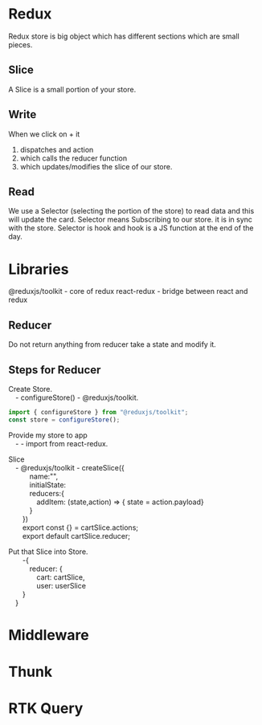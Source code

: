 # Redux
Redux store is big object which has different sections which are small pieces.

## Slice
A Slice is a small portion of your store.

## Write
When we click on + it 
1.  dispatches and action 
2.  which calls the reducer function 
3.  which updates/modifies the slice of our store.

## Read
We use a Selector (selecting the portion of the store) to read data and this will update the card.
Selector means Subscribing to our store. it is in sync with the store.
Selector is hook and hook is a JS function at the end of the day.

# Libraries

@reduxjs/toolkit - core of redux
react-redux - bridge between react and redux

## Reducer

Do not return anything from reducer take a state and modify it.


## Steps for Reducer
Create Store.  
&emsp;-   configureStore() - @reduxjs/toolkit. 
```js
import { configureStore } from "@reduxjs/toolkit";
const store = configureStore();
``` 

Provide my store to app  
&emsp;-   <Provider store = {store}> - import from react-redux.

Slice  
&emsp;- @reduxjs/toolkit -   createSlice({  
&emsp;&emsp;&emsp;name:"",  
&emsp;&emsp;&emsp;initialState:  
&emsp;&emsp;&emsp;reducers:{  
&emsp;&emsp;&emsp;&emsp;addItem: (state,action) => { state = action.payload}  
&emsp;&emsp;&emsp;}  
&emsp;&emsp;})  
&emsp;&emsp;export const {} = cartSlice.actions;  
&emsp;&emsp;export default cartSlice.reducer;    

Put that Slice into Store.  
&emsp;&emsp;-{  
&emsp;&emsp;&emsp;reducer: {  
&emsp;&emsp;&emsp;&emsp;cart: cartSlice,  
&emsp;&emsp;&emsp;&emsp;user: userSlice  
&emsp;&emsp;}  
&emsp;}  

# Middleware

# Thunk

#  RTK Query